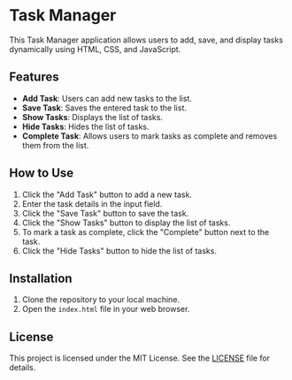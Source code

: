 # Task Manager


This Task Manager application allows users to add, save, and display tasks dynamically using HTML, CSS, and JavaScript.






## Features

- **Add Task**: Users can add new tasks to the list.
- **Save Task**: Saves the entered task to the list.
- **Show Tasks**: Displays the list of tasks.
- **Hide Tasks**: Hides the list of tasks.
- **Complete Task**: Allows users to mark tasks as complete and removes them from the list.

## How to Use

1. Click the "Add Task" button to add a new task.
2. Enter the task details in the input field.
3. Click the "Save Task" button to save the task.
4. Click the "Show Tasks" button to display the list of tasks.
5. To mark a task as complete, click the "Complete" button next to the task.
6. Click the "Hide Tasks" button to hide the list of tasks.

## Installation

1. Clone the repository to your local machine.
2. Open the `index.html` file in your web browser.

## License

This project is licensed under the MIT License. See the [LICENSE](LICENSE) file for details.




